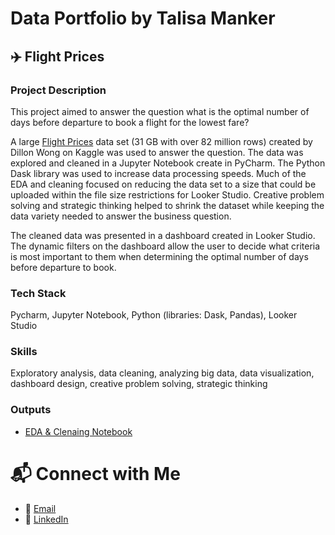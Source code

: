 # Data Portfolio by Talisa Manker

## ✈️ Flight Prices
### Project Description

This project aimed to answer the question what is the optimal number of days before departure to book a flight for the lowest fare?

A large [Flight Prices](https://www.kaggle.com/datasets/dilwong/flightprices?utm_source=chatgpt.com) data set (31 GB with over 82 million rows) created by Dillon Wong on Kaggle was used to answer the question. The data was explored and cleaned in a Jupyter Notebook create in PyCharm. The Python Dask library was used to increase data processing speeds. Much of the EDA and cleaning focused on reducing the data set to a size that could be uploaded within the file size restrictions for Looker Studio.  Creative problem solving and strategic thinking helped to shrink the dataset while keeping the data variety needed to answer the business question. 

The cleaned data was presented in a dashboard created in Looker Studio. The dynamic filters on the dashboard allow the user to decide what criteria is most important to them when determining the optimal number of days before departure to book. 

### Tech Stack 
Pycharm, Jupyter Notebook, Python (libraries: Dask, Pandas), Looker Studio 

### Skills
Exploratory analysis, data cleaning, analyzing big data, data visualization, dashboard design, creative problem solving, strategic thinking

### Outputs
- [EDA & Clenaing Notebook](https://github.com/talisam89/data-portfolio/blob/main/flight-prices/Flight_data_EDA.ipynb)

# 📬 Connect with Me
- 📧 [Email](mailto:talisamanker@gmail.com)
- 🔗 [LinkedIn](https://www.linkedin.com/in/talisamanker/)

